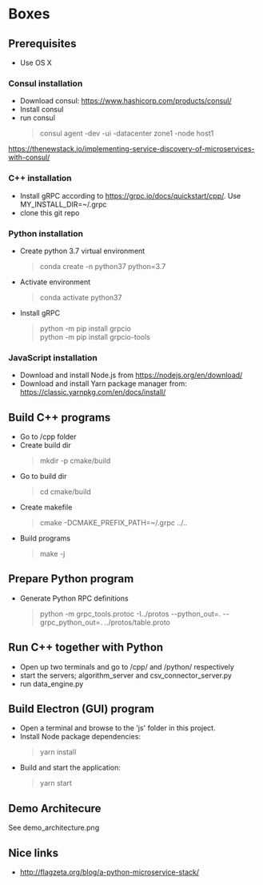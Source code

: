 # Boxes
## Prerequisites
* Use OS X

### Consul installation
* Download consul: https://www.hashicorp.com/products/consul/
* Install consul
* run consul
  > consul agent -dev -ui -datacenter zone1 -node host1

https://thenewstack.io/implementing-service-discovery-of-microservices-with-consul/

### C++ installation
* Install gRPC according to https://grpc.io/docs/quickstart/cpp/. Use MY_INSTALL_DIR=~/.grpc
* clone this git repo

### Python installation
* Create python 3.7 virtual environment
  > conda create -n python37 python=3.7
* Activate environment
  > conda activate python37
* Install gRPC
  > python -m pip install grpcio<br>
  > python -m pip install grpcio-tools
  
### JavaScript installation
* Download and install Node.js from https://nodejs.org/en/download/
* Download and install Yarn package manager from: https://classic.yarnpkg.com/en/docs/install/

## Build C++ programs
* Go to /cpp folder
* Create build dir
  > mkdir -p cmake/build
* Go to build dir 
  > cd cmake/build
* Create makefile
  > cmake -DCMAKE_PREFIX_PATH=~/.grpc ../..
* Build programs
  > make -j

## Prepare Python program
* Generate Python RPC definitions
  > python -m grpc_tools.protoc -I../protos --python_out=. --grpc_python_out=. ../protos/table.proto

## Run C++ together with Python
* Open up two terminals and go to /cpp/ and /python/ respectively
* start the servers; algorithm_server and csv_connector_server.py
* run data_engine.py 

## Build Electron (GUI) program
* Open a terminal and browse to the 'js' folder in this project.
* Install Node package dependencies:
  > yarn install
* Build and start the application:
  > yarn start

## Demo Architecure
See demo_architecture.png

## Nice links
* http://flagzeta.org/blog/a-python-microservice-stack/
